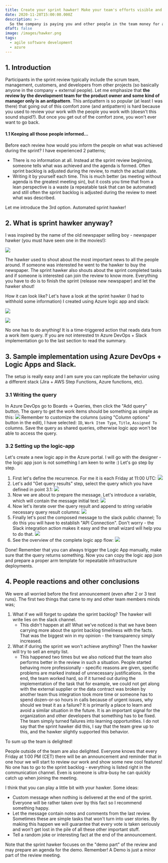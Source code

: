 ```yaml
---
title: Create your sprint hawker! Make your team's efforts visible and increase transparency.
date: 2020-11-28T15:00:00.000Z
description: >-
  So the company is paying you and other people in the team money for accomplishing certain things... for building products, delivering features, solving problems, doing maintenance. You work hard, so do your peers. What about making the sprint-backlog even more transparent and automate a shout-out of what had been done in the sprint? 
dfaft: false
image: /images/hawker.png
tags:
  - agile software development
  - azure
---
```

## 1. Introduction
Participants in the sprint review typically include the scrum team, management, customers, and developers from other projects (so basically anyone in the company + external people). Let me emphasize that **the review by the development team for the product owner and some kind of manager only is an antipattern**. This antipattern is so popular (at least I was there) that going out of this comfort zone (and antipattern) is hard because you used to review your work with the people you work with (doesn't this sound stupid?). But once you get out of the comfort zone, you won't ever want to go back.

#### 1.1 Keeping all those people informed...
Before each review how would you inform the people on what was achieved during the sprint? I have experienced 2 patterns;
- There is no information at all. Instead at the sprint review beginning, someone tells what was achieved and the agenda is formed. Often sprint backlog is adjusted during the review, to match the actual state. 
- Writing it by yourself each time. This is much better (as meeting without agenda is the greatest meeting sin), but it costs you time that from a lean perspective is a waste (a repeatable task that can be automated) and still often the sprint backlog is adjusted during the review to meet what was described.

Let me introduce the 3rd option. Automated sprint hawker!

## 2. What is sprint hawker anyway?
I was inspired by the name of the old newspaper selling boy - newspaper hawker (you must have seen one in the movies!):

![](/images/hawker.png)

The hawker used to shout about the most important news to all the people around. If someone was interested he went to the hawker to buy the newspaper. The sprint hawker also shouts about the sprint completed tasks and if someone is interested can join the review to know more. Everything you have to do is to finish the sprint (release new newspaper) and let the hawker shout!

How it can look like? Let's have a look at the sprint hawker (I had to withhold some information) I created using Azure logic app and slack:

![](/images/hawker1.png)

![](/images/hawker2.png)

No one has to do anything! It is a time-triggered action that reads data from a work item query. If you are not interested tn Azure DevOps + Slack implementation go to the last section to read the summary.

## 3. Sample implementation using Azure DevOps + Logic Apps and Slack. 
The setup is really easy and I am sure you can replicate the behavior using a different stack (Jira + AWS Step Functions, Azure functions, etc).

### 3.1 Writing the query
In Azure DevOps go to Boards -> Queries, then click the "Add query" button. The query to get the work items should be something as simple as this:
![](/images/azdev_query.png)
Remember to customize the columns (using "Column options" button in the edit), I have selected: `ID`, `Work Item Type`, `Title`, `Assigned To` columns. Save the query as shared queries, otherwise logic app won't be able to access the query.

### 3.2 Setting up the logic-app
Let's create a new logic app in the Azure portal. I will go with the designer - the logic app json is not something I am keen to write :) Let's go step by step.
1. First let's define the recurrence. For me it is each Friday at 11:00 UTC:
![](/images/hawker_app1.png)
2. Let's add "Get query results" step, select the query which you have defined in point 3.1:
![](/images/hawker_app2.png)
3. Now we are about to prepare the message. Let's introduce a variable, which will contain the message initial text:
![](/images/hawker_app3.png)
4. Now let's iterate over the query result and append to string variable necessary query result columns:
![](/images/hawker_app5.png)
5. Finally let's post the composed message to the slack public channel; To do this you will have to establish "API Connection". Don't worry - the Slack integration action makes it easy and the small wizard will help you to do that. 
![](/images/hawker_app6.png)
6. See the overview of the complete logic app flow: 
![](/images/hawker_app_all.png)

Done! Remember that you can always trigger the Logic App manually, make sure that the query returns something. Now you can copy the logic app json and prepare a proper arm template for repeatable infrastructure deployments.

## 4. People reactions and other conclusions
We were all worried before the first announcement (even after 2 or 3 test runs). The first two things that came to my and other team members minds was;
1. What if we will forget to update the sprint backlog? The hawker will write lies on the slack channel.
    * This didn't happen at all! What we've noticed is that we have been carrying more about the sprint backlog timeliness with the facts. That was the biggest win in my opinion - the transparency simply increased.
2. What if during the sprint we won't achieve anything? Then the hawker will try to sell an empty list.
    * This happened two times but we also noticed that the team also performs better in the review in such a situation. People started behaving more professionally - specific reasons are given, specific problems are marked instead of unnecessary justifications. In the end, the team worked hard, so if it turned out during the implementation of the task that for example, we could not get along with the external supplier or the data contract was broken by another team thus integration took more time or someone has to spend dozen-or-so hours in calls because of urgent issues, why should we treat it as a failure? It is primarily a place to learn and avoid a similar situation in the future. It is an important signal for the organization and other developers that something has to be fixed. The team simply turned failures into learning opportunities. I do not say that the sprint hawker did this, I say that the team grew up to this, and the hawker slightly supported this behavior. 

To sum up the team is delighted!

People outside of the team are also delighted. Everyone knows that every Friday at 1:00 PM (CET) there will be an announcement and reminder that in one hour we will start to review our work and show some new cool features! No one has to go to the sprint backlog - everything is listed right in the communication channel. Even is someone is ultra-busy he can quickly catch up when joining the meeting.

I think that you can play a little bit with your hawker. Some ideas:
* Custom message when nothing is delivered at the end of the sprint. Everyone will be rather taken over by this fact so I recommend something happy.
* Let the message contain notes and comments from the last review. Sometimes these are simple tasks that won't turn into user stories. By making this happen we will guarantee that every vote is taken seriously and won't get lost in the pile of all these other important stuff.
* Tell a random joke or interesting fact at the end of the announcement.

Note that the sprint hawker focuses on the "demo part" of the review and may prepare an agenda for the demo. Remember! A Demo is just a minor part of the review meeting.

